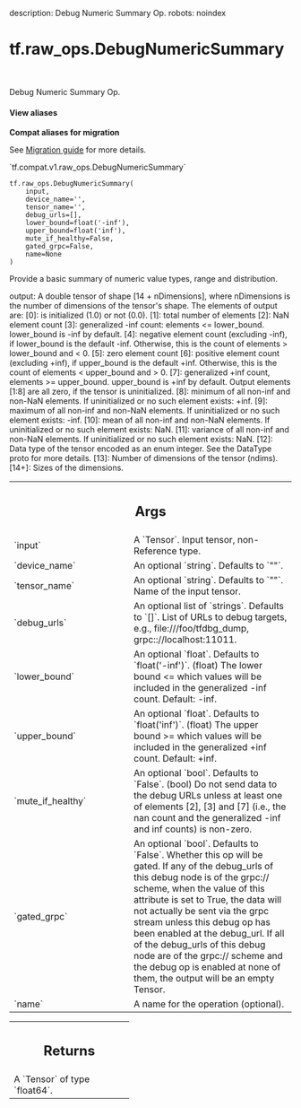 description: Debug Numeric Summary Op.
robots: noindex

# tf.raw_ops.DebugNumericSummary

<!-- Insert buttons and diff -->

<table class="tfo-notebook-buttons tfo-api nocontent" align="left">

</table>



Debug Numeric Summary Op.

<section class="expandable">
  <h4 class="showalways">View aliases</h4>
  <p>
<b>Compat aliases for migration</b>
<p>See
<a href="https://www.tensorflow.org/guide/migrate">Migration guide</a> for
more details.</p>
<p>`tf.compat.v1.raw_ops.DebugNumericSummary`</p>
</p>
</section>

<pre class="devsite-click-to-copy prettyprint lang-py tfo-signature-link">
<code>tf.raw_ops.DebugNumericSummary(
    input,
    device_name=&#x27;&#x27;,
    tensor_name=&#x27;&#x27;,
    debug_urls=[],
    lower_bound=float(&#x27;-inf&#x27;),
    upper_bound=float(&#x27;inf&#x27;),
    mute_if_healthy=False,
    gated_grpc=False,
    name=None
)
</code></pre>



<!-- Placeholder for "Used in" -->

Provide a basic summary of numeric value types, range and distribution.

output: A double tensor of shape [14 + nDimensions], where nDimensions is the
  number of dimensions of the tensor's shape. The elements of output are:
  [0]: is initialized (1.0) or not (0.0).
  [1]: total number of elements
  [2]: NaN element count
  [3]: generalized -inf count: elements <= lower_bound. lower_bound is -inf by
    default.
  [4]: negative element count (excluding -inf), if lower_bound is the default
    -inf. Otherwise, this is the count of elements > lower_bound and < 0.
  [5]: zero element count
  [6]: positive element count (excluding +inf), if upper_bound is the default
    +inf. Otherwise, this is the count of elements < upper_bound and > 0.
  [7]: generalized +inf count, elements >= upper_bound. upper_bound is +inf by
    default.
Output elements [1:8] are all zero, if the tensor is uninitialized.
  [8]: minimum of all non-inf and non-NaN elements.
       If uninitialized or no such element exists: +inf.
  [9]: maximum of all non-inf and non-NaN elements.
       If uninitialized or no such element exists: -inf.
  [10]: mean of all non-inf and non-NaN elements.
        If uninitialized or no such element exists: NaN.
  [11]: variance of all non-inf and non-NaN elements.
        If uninitialized or no such element exists: NaN.
  [12]: Data type of the tensor encoded as an enum integer. See the DataType
        proto for more details.
  [13]: Number of dimensions of the tensor (ndims).
  [14+]: Sizes of the dimensions.

<!-- Tabular view -->
 <table class="responsive fixed orange">
<colgroup><col width="214px"><col></colgroup>
<tr><th colspan="2"><h2 class="add-link">Args</h2></th></tr>

<tr>
<td>
`input`
</td>
<td>
A `Tensor`. Input tensor, non-Reference type.
</td>
</tr><tr>
<td>
`device_name`
</td>
<td>
An optional `string`. Defaults to `""`.
</td>
</tr><tr>
<td>
`tensor_name`
</td>
<td>
An optional `string`. Defaults to `""`.
Name of the input tensor.
</td>
</tr><tr>
<td>
`debug_urls`
</td>
<td>
An optional list of `strings`. Defaults to `[]`.
List of URLs to debug targets, e.g.,
  file:///foo/tfdbg_dump, grpc:://localhost:11011.
</td>
</tr><tr>
<td>
`lower_bound`
</td>
<td>
An optional `float`. Defaults to `float('-inf')`.
(float) The lower bound <= which values will be included in the
  generalized -inf count. Default: -inf.
</td>
</tr><tr>
<td>
`upper_bound`
</td>
<td>
An optional `float`. Defaults to `float('inf')`.
(float) The upper bound >= which values will be included in the
  generalized +inf count. Default: +inf.
</td>
</tr><tr>
<td>
`mute_if_healthy`
</td>
<td>
An optional `bool`. Defaults to `False`.
(bool) Do not send data to the debug URLs unless at least one
  of elements [2], [3] and [7] (i.e., the nan count and the generalized -inf and
  inf counts) is non-zero.
</td>
</tr><tr>
<td>
`gated_grpc`
</td>
<td>
An optional `bool`. Defaults to `False`.
Whether this op will be gated. If any of the debug_urls of this
  debug node is of the grpc:// scheme, when the value of this attribute is set
  to True, the data will not actually be sent via the grpc stream unless this
  debug op has been enabled at the debug_url. If all of the debug_urls of this
  debug node are of the grpc:// scheme and the debug op is enabled at none of
  them, the output will be an empty Tensor.
</td>
</tr><tr>
<td>
`name`
</td>
<td>
A name for the operation (optional).
</td>
</tr>
</table>



<!-- Tabular view -->
 <table class="responsive fixed orange">
<colgroup><col width="214px"><col></colgroup>
<tr><th colspan="2"><h2 class="add-link">Returns</h2></th></tr>
<tr class="alt">
<td colspan="2">
A `Tensor` of type `float64`.
</td>
</tr>

</table>

